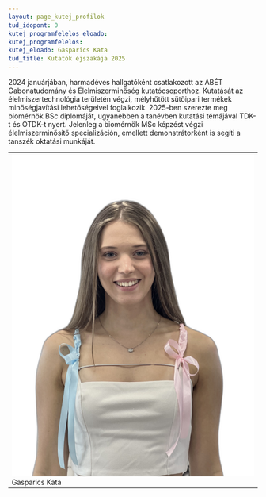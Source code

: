 ```yaml
---
layout: page_kutej_profilok
tud_idopont: 0
kutej_programfelelos_eloado: 
kutej_programfelelos: 
kutej_eloado: Gasparics Kata
tud_title: Kutatók éjszakája 2025
---
```


2024 januárjában, harmadéves hallgatóként csatlakozott az ABÉT Gabonatudomány és Élelmiszerminőség kutatócsoporthoz. Kutatását az élelmiszertechnológia területén végzi, mélyhűtött sütőipari termékek minőségjavítási lehetőségeivel foglalkozik. 2025-ben szerezte meg biomérnök BSc diplomáját, ugyanebben a tanévben kutatási témájával TDK-t és OTDK-t nyert. Jelenleg a biomérnök MSc képzést végzi élelmiszerminősítő specializáción, emellett demonstrátorként is segíti a tanszék oktatási munkáját.

<table class="picture">
<tr>
<td>

<div class="gallery">
    <img src="images/Gasparics Kata.jpeg" max-width="250" max-height="200">
  <div class="desc">Gasparics Kata</div>
</div>

</td>
</tr>
</table>

